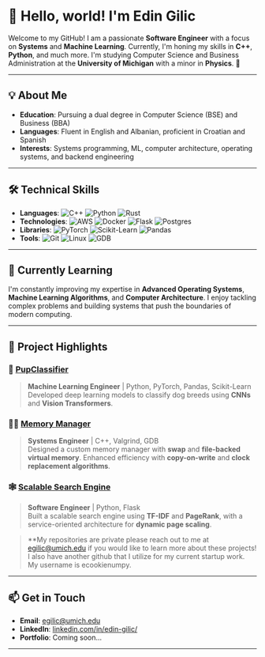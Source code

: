 # 👋 Hello, world! I'm Edin Gilic

Welcome to my GitHub! I am a passionate **Software Engineer** with a focus on **Systems** and **Machine Learning**. Currently, I'm honing my skills in **C++**, **Python**, and much more. I'm studying Computer Science and Business Administration at the **University of Michigan** with a minor in **Physics**. 🚀

---

## 💡 About Me

- **Education**: Pursuing a dual degree in Computer Science (BSE) and Business (BBA)
- **Languages**: Fluent in English and Albanian, proficient in Croatian and Spanish
- **Interests**: Systems programming, ML, computer architecture, operating systems, and backend engineering

---

## 🛠️ Technical Skills

- **Languages**: 
  ![C++](https://img.shields.io/badge/-C++-00599C?logo=cplusplus&logoColor=white) 
  ![Python](https://img.shields.io/badge/-Python-3776AB?logo=python&logoColor=white) 
  ![Rust](https://img.shields.io/badge/-Rust-000000?logo=rust&logoColor=white)
- **Technologies**:
  ![AWS](https://img.shields.io/badge/-AWS-232F3E?logo=amazonaws&logoColor=white)
  ![Docker](https://img.shields.io/badge/-Docker-2496ED?logo=docker&logoColor=white)
  ![Flask](https://img.shields.io/badge/-Flask-000000?logo=flask&logoColor=white)
  ![Postgres](https://img.shields.io/badge/-PostgreSQL-4169E1?logo=postgresql&logoColor=white)
- **Libraries**:
  ![PyTorch](https://img.shields.io/badge/-PyTorch-EE4C2C?logo=pytorch&logoColor=white)
  ![Scikit-Learn](https://img.shields.io/badge/-Scikit_Learn-F7931E?logo=scikitlearn&logoColor=white)
  ![Pandas](https://img.shields.io/badge/-Pandas-150458?logo=pandas&logoColor=white)
- **Tools**: 
  ![Git](https://img.shields.io/badge/-Git-F05032?logo=git&logoColor=white)
  ![Linux](https://img.shields.io/badge/-Linux-FCC624?logo=linux&logoColor=black)
  ![GDB](https://img.shields.io/badge/-GDB-4A4A55?logo=gnu&logoColor=white)

---

## 🌱 Currently Learning

I'm constantly improving my expertise in **Advanced Operating Systems**, **Machine Learning Algorithms**, and **Computer Architecture**. I enjoy tackling complex problems and building systems that push the boundaries of modern computing.

---

## 💼 Project Highlights

### 🧠 [PupClassifier](https://github.com/your-username/pupclassifier)
> **Machine Learning Engineer** | Python, PyTorch, Pandas, Scikit-Learn  
> Developed deep learning models to classify dog breeds using **CNNs** and **Vision Transformers**.

### 🧑‍💻 [Memory Manager](https://github.com/your-username/memory-manager)
> **Systems Engineer** | C++, Valgrind, GDB  
> Designed a custom memory manager with **swap** and **file-backed virtual memory**. Enhanced efficiency with **copy-on-write** and **clock replacement algorithms**.

### 🕸️ [Scalable Search Engine](https://github.com/your-username/search-engine)
> **Software Engineer** | Python, Flask  
> Built a scalable search engine using **TF-IDF** and **PageRank**, with a service-oriented architecture for **dynamic page scaling**.

> **My repositories are private please reach out to me at egilic@umich.edu if you would like to learn more about these projects! I also have another github that I utilize for my current 
    startup work. My username is ecookienumpy.
---

## 📫 Get in Touch

- **Email**: egilic@umich.edu
- **LinkedIn**: [linkedin.com/in/edin-gilic/](https://linkedin.com/in/edin-gilic/)
- **Portfolio**: Coming soon...

---
